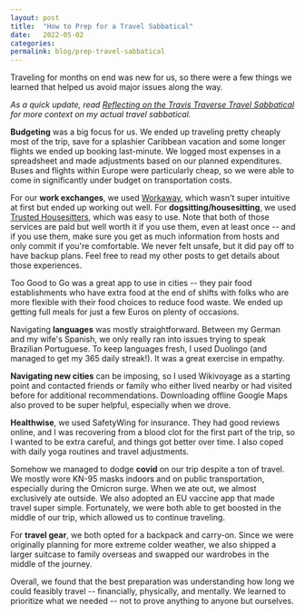 ```yaml
---
layout: post
title:  "How to Prep for a Travel Sabbatical"
date:   2022-05-02
categories:
permalink: blog/prep-travel-sabbatical
---
```


Traveling for months on end was new for us, so there were a few things we learned that helped us avoid major issues along the way.

*As a quick update, read [Reflecting on the Travis Traverse Travel Sabbatical](/blog/reflecting-on-travel-sabbatical) for more context on my actual travel sabbatical.*

**Budgeting** was a big focus for us. We ended up traveling pretty cheaply most of the trip, save for a splashier Caribbean vacation and some longer flights we ended up booking last-minute. We logged most expenses in a spreadsheet and made adjustments based on our planned expenditures. Buses and flights within Europe were particularly cheap, so we were able to come in significantly under budget on transportation costs.

For our **work exchanges**, we used [Workaway](https://www.workaway.info/), which wasn't super intuitive at first but ended up working out well. For **dogsitting/housesitting**, we used [Trusted Housesitters](https://www.trustedhousesitters.com/), which was easy to use. Note that both of those services are paid but well worth it if you use them, even at least once -- and if you use them, make sure you get as much information from hosts and only commit if you're comfortable. We never felt unsafe, but it did pay off to have backup plans. Feel free to read my other posts to get details about those experiences.

Too Good to Go was a great app to use in cities -- they pair food establishments who have extra food at the end of shifts with folks who are more flexible with their food choices to reduce food waste. We ended up getting full meals for just a few Euros on plenty of occasions.

Navigating **languages** was mostly straightforward. Between my German and my wife's Spanish, we only really ran into issues trying to speak Brazilian Portuguese. To keep languages fresh, I used Duolingo (and managed to get my 365 daily streak!). It was a great exercise in empathy.

**Navigating new cities** can be imposing, so I used Wikivoyage as a starting point and contacted friends or family who either lived nearby or had visited before for additional recommendations. Downloading offline Google Maps also proved to be super helpful, especially when we drove.

**Healthwise**, we used SafetyWing for insurance. They had good reviews online, and I was recovering from a blood clot for the first part of the trip, so I wanted to be extra careful, and things got better over time. I also coped with daily yoga routines and travel adjustments.

Somehow we managed to dodge **covid** on our trip despite a ton of travel. We mostly wore KN-95 masks indoors and on public transportation, especially during the Omicron surge. When we ate out, we almost exclusively ate outside. We also adopted an EU vaccine app that made travel super simple. Fortunately, we were both able to get boosted in the middle of our trip, which allowed us to continue traveling.

For **travel gear**, we both opted for a backpack and carry-on. Since we were originally planning for more extreme colder weather, we also shipped a larger suitcase to family overseas and swapped our wardrobes in the middle of the journey.

Overall, we found that the best preparation was understanding how long we could feasibly travel -- financially, physically, and mentally. We learned to prioritize what we needed -- not to prove anything to anyone but ourselves.
